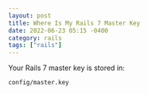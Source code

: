 ```yaml
---
layout: post
title: Where Is My Rails 7 Master Key
date: 2022-06-23 05:15 -0400
category: rails
tags: ["rails"]
---
```

Your Rails 7 master key is stored in:

    config/master.key
